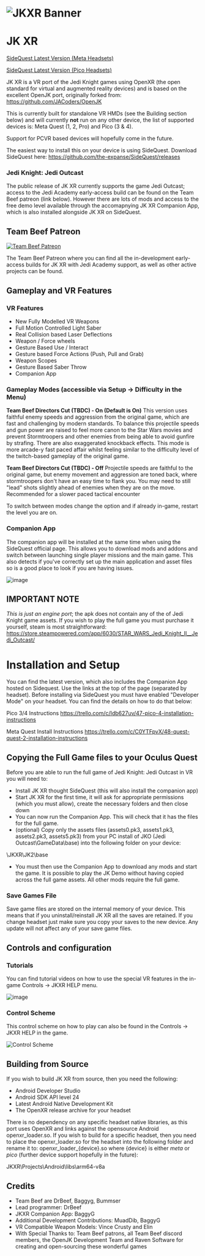 ![JKXR Banner](https://github.com/DrBeef/JKXR/blob/main/assets/JKXRGithub.jpg)
===

# JK XR

[SideQuest Latest Version (Meta Headsets)](https://sidequestvr.com/app/15472)

[SideQuest Latest Version (Pico Headsets)](https://sidequestvr.com/app/)

JK XR is a VR port of the Jedi Knight games using OpenXR (the open standard for virtual and augmented reality devices) and is based on the excellent OpenJK port, originally forked from: https://github.com/JACoders/OpenJK

This is currently built for standalone VR HMDs (see the Building section below) and will currently **not** run on any other device, the list of supported devices is: Meta Quest (1, 2, Pro) and Pico (3 & 4).

Support for PCVR based devices will hopefully come in the future.

The easiest way to install this on your device is using SideQuest. Download SideQuest here:
https://github.com/the-expanse/SideQuest/releases



### Jedi Knight: Jedi Outcast

The public release of JK XR currently supports the game Jedi Outcast; access to the Jedi Academy early-access build can be found on the Team Beef patreon (link below). However there are lots of mods and access to the free demo level available through the accomapnying JK XR Companion App, which is also installed alongside JK XR on SideQuest.

## Team Beef Patreon
[![Team Beef Patreon](https://github.com/DrBeef/JKXR/blob/main/assets/PatreonBanner.jpg)](https://www.patreon.com/teambeef)

The Team Beef Patreon where you can find all the in-development early-access builds for JK XR with Jedi Academy support, as well as other active projects can be found.


## Gameplay and VR Features

### VR Features

* New Fully Modelled VR Weapons
* Full Motion Controlled Light Saber
* Real Collision based Laser Deflections
* Weapon / Force wheels 
* Gesture Based Use / Interact
* Gesture based Force Actions (Push, Pull and Grab)
* Weapon Scopes
* Gesture Based Saber Throw 
* Companion App

### Gameplay Modes (accessible via Setup -> Difficulty in the Menu)

**Team Beef Directors Cut (TBDC) - On (Default is On)**
This version uses faithful enemy speeds and aggression from the original game, which are fast and challenging by modern standards. To balance this projectile speeds and gun power are raised to feel more canon to the Star Wars movies and prevent Stormtroopers and other enemies from being able to avoid gunfire by strafing. There are also exaggerated knockback effects. This mode is more arcade-y fast paced affair whilst feeling similar to the difficulty level of the twitch-based gameplay of the original game. 

**Team Beef Directors Cut (TBDC) - Off**
Projectile speeds are faithful to the original game, but enemy movement and aggression are toned back, where stormtroopers don't have an easy time to flank you. You may need to still "lead" shots slightly ahead of enemies when they are on the move. Recommended for a slower paced tactical encounter

To switch between modes change the option and if already in-game, restart the level you are on.

### Companion App

The companion app will be installed at the same time when using the SideQuest official page. This allows you to download mods and addons and switch between launching single player missions and the main game. This also detects if you've correctly set up the main application and asset files so is a good place to look if you are having issues. 

![image](https://user-images.githubusercontent.com/4569081/230429909-2df64bb6-e200-496f-ba5f-bda763539de0.png)


## IMPORTANT NOTE

*This is just an engine port*; the apk does not contain any of the of Jedi Knight game assets. If you wish to play the full game you must purchase it yourself, steam is most straightforward:  https://store.steampowered.com/app/6030/STAR_WARS_Jedi_Knight_II__Jedi_Outcast/

# Installation and Setup

You can find the latest version, which also includes the Companion App hosted on Sidequest. Use the links at the top of the page (separated by headset). Before installing via SideQuest you must have enabled "Developer Mode" on your headset. You can find the details on how to do that below:

Pico 3/4 Instructions
https://trello.com/c/Idb627uv/47-pico-4-installation-instructions

Meta Quest Install Instructions
https://trello.com/c/C0YTFpvX/48-quest-quest-2-installation-instructions

## Copying the Full Game files to your Oculus Quest

Before you are able to run the full game of Jedi Knight: Jedi Outcast in VR you will need to:

- Install JK XR thought SideQuest (this will also install the companion app)
- Start JK XR for the first time, it will ask for appropriate permissions (which you must allow), create the necessary folders and then close down
- You can now run the Companion App. This will check that it has the files for the full game. 
- (optional) Copy only the assets files (assets0.pk3, assets1.pk3, assets2.pk3, assets5.pk3) from your PC install of JKO (Jedi Outcast\GameData\base) into the following folder on your device:

\JKXR\JK2\base

- You must then use the Companion App to download any mods and start the game. It is possible to play the JK Demo without having copied across the full game assets. All other mods require the full game. 


### Save Games File

Save game files are stored on the internal memory of your device. This means that if you uninstall/reinstall JK XR all the saves are retained. If you change headset just make sure you copy your saves to the new device.
Any update will not affect any of your save game files.


## Controls and configuration

### Tutorials 

You can find tutorial videos on how to use the special VR features in the in-game Controls -> JKXR HELP menu. 

![image](https://user-images.githubusercontent.com/4569081/230427577-59d77ff2-b960-4817-bbcd-d7722dcd1ead.png)

### Control Scheme

This control scheme on how to play can also be found in the Controls -> JKXR HELP in the game.

![Control Scheme](https://github.com/DrBeef/JKXR/blob/main/z_vr_assets_base/gfx/menus/control_scheme.jpg)


## Building from Source

If you wish to build JK XR from source, then you need the following:

* Android Developer Studio
* Android SDK API level 24
* Latest Android Native Development Kit
* The OpenXR release archive for your headset

There is no dependency on any specific headset native libraries, as this port uses OpenXR and links against the opensource Android openxr_loader.so. If you wish to build for a specific headset, then you need to place the openxr_loader.so for the headset into the following folder and rename it to:  openxr_loader_{device}.so  where {device} is either *meta* or *pico* (further device support hopefully in the future):

JKXR\Projects\Android\libs\arm64-v8a

## Credits

* Team Beef are DrBeef,  Baggyg,  Bummser
* Lead programmer: DrBeef
* JKXR Companion App: BaggyG
* Additional Development Contributions: MuadDib, BaggyG
* VR Compatible Weapon Models: Vince Crusty  and  Elin
* With Special Thanks to: Team Beef patrons, all Team Beef discord members, 
the OpenJK Development Team and Raven Software for
creating and open-sourcing these wonderful games
